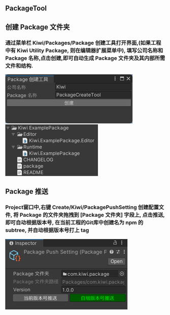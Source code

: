 PackageTool
---

## 创建 Package 文件夹

### 通过菜单栏 Kiwi/Packages/Package 创建工具打开界面,(如果工程中有 Kiwi Utility Package, 则在编辑器扩展菜单中), 填写公司名称和 Package 名称,点击创建,即可自动生成 Package 文件夹及其内部所需文件和结构.

![img.png](Packages/Kiwi%20Package/Editor/Doc/src/1.png)
![img.png](Packages/Kiwi%20Package/Editor/Doc/src/2.png)

## Package 推送

### Project窗口中,右键 Create/Kiwi/PackagePushSetting 创建配置文件, 将 Package 的文件夹拖拽到 [Package 文件夹] 字段上, 点击推送, 即可自动根据版本号, 在当前工程的Git库中创建名为 npm 的 subtree, 并自动根据版本号打上 tag
![img.png](Packages/Kiwi%20Package/Editor/Doc/src/3.png)
